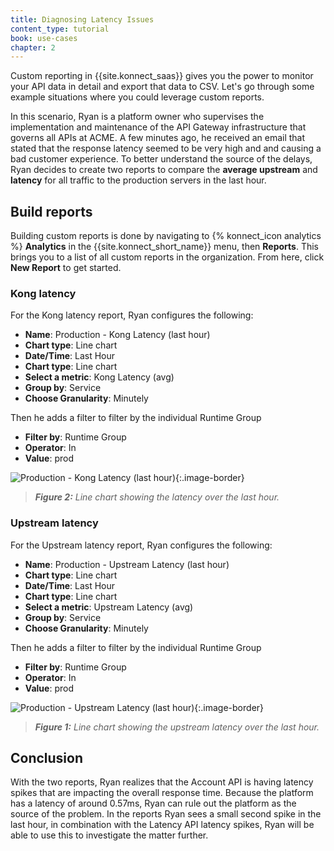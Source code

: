 ```yaml
---
title: Diagnosing Latency Issues
content_type: tutorial
book: use-cases
chapter: 2
---
```


Custom reporting in {{site.konnect_saas}} gives you the power to monitor your API data in detail and export that data to CSV. 
Let's go through some example situations where you could leverage custom reports.

In this scenario, Ryan is a platform owner who supervises the implementation and maintenance of the API Gateway infrastructure that governs all APIs at ACME. A few minutes ago, he received an email that stated that the response latency seemed to be very high and and causing a bad customer experience. To better understand the source of the delays, Ryan decides to create two reports to compare the **average upstream** and **latency** for all traffic to the production servers in the last hour.

## Build reports 

Building custom reports is done by navigating to {% konnect_icon analytics %} **Analytics** in the {{site.konnect_short_name}} menu, then **Reports**. This brings you to a list of all custom reports in the organization. From here, click **New Report** to get started.

### Kong latency

For the Kong latency report, Ryan configures the following:

* **Name**: Production - Kong Latency (last hour)
* **Chart type**: Line chart
* **Date/Time**: Last Hour
* **Chart type**: Line chart
* **Select a metric**: Kong Latency (avg)
* **Group by**: Service
* **Choose Granularity**: Minutely

Then he adds a filter to filter by the individual Runtime Group 

* **Filter by**: Runtime Group
* **Operator**: In
* **Value**: prod 


![Production - Kong Latency (last hour)](/assets/images/docs/konnect/custom-reports/latency/kong-latency.png){:.image-border}
> _**Figure 2:** Line chart showing the latency over the last hour._


### Upstream latency

For the Upstream latency report, Ryan configures the following:


* **Name**: Production - Upstream Latency (last hour)
* **Chart type**: Line chart
* **Date/Time**: Last Hour
* **Chart type**: Line chart
* **Select a metric**: Upstream Latency (avg)
* **Group by**: Service
* **Choose Granularity**: Minutely

Then he adds a filter to filter by the individual Runtime Group 

* **Filter by**: Runtime Group
* **Operator**: In
* **Value**: prod 


![Production - Upstream Latency (last hour)](/assets/images/docs/konnect/custom-reports/latency/upstream-latency.png){:.image-border}
> _**Figure 1:** Line chart showing the upstream latency over the last hour._


## Conclusion

With the two reports, Ryan realizes that the Account API is having latency spikes that are impacting the overall response time. Because the platform has a latency of around 0.57ms, Ryan can rule out the platform as the source of the problem. In the reports Ryan sees a small second spike in the last hour, in combination with the Latency API latency spikes, Ryan will be able to use this to investigate the matter further.